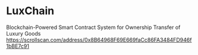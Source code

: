 # LuxChain
Blockchain-Powered Smart Contract System for Ownership Transfer of Luxury Goods
https://scrollscan.com/address/0x8B64968F69E669faCc86FA3484FD946f1bBE7c91
